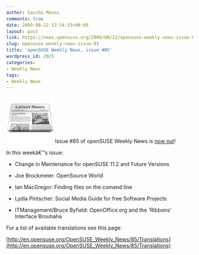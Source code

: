 ```yaml
---
author: Sascha Manns
comments: true
date: 2009-08-22 13:54:13+00:00
layout: post
link: https://news.opensuse.org/2009/08/22/opensuse-weekly-news-issue-85/
slug: opensuse-weekly-news-issue-85
title: 'openSUSE Weekly News, issue #85'
wordpress_id: 2025
categories:
- Weekly News
tags:
- Weekly News
---
```


![news](/wp-content/uploads/2007/11/knewsticker.png) Issue #85 of openSUSE Weekly News is [now out](http://en.opensuse.org/OpenSUSE_Weekly_News/85)!

In this weekâ€™s issue:



	
  * Change in Maintenance for openSUSE 11.2 and Future Versions

	
  * Joe Brockmeier: OpenSource World

	
  * Ian MacGregor: Finding files on the comand line

	
  * Lydia Pintscher: Social Media Guide for free Software Projects

	
  * ITManagement/Bruce Byfield: OpenOffice.org and the 'Ribbons' Interface Brouhaha


For a list of available translations see this page:

[http://en.opensuse.org/OpenSUSE_Weekly_News/85/Translations](http://en.opensuse.org/OpenSUSE_Weekly_News/85/Translations)
